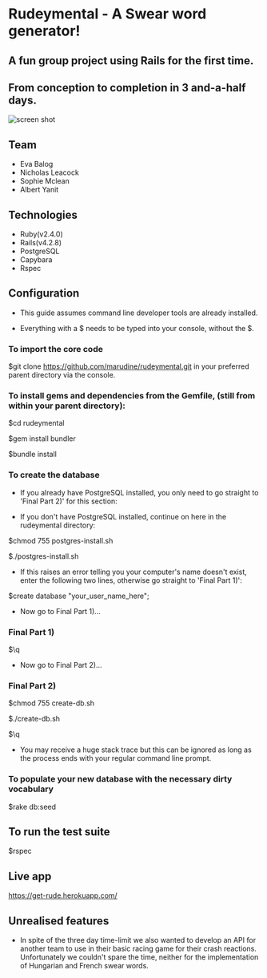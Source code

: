 # Rudeymental - A Swear word generator!

## A fun group project using Rails for the first time.
## From conception to completion in 3 and-a-half days.

![screen shot](https://user-images.githubusercontent.com/24227633/26881006-16ffb670-4b8e-11e7-9222-439c752c43c7.png)

## Team

- Eva Balog
- Nicholas Leacock
- Sophie Mclean
- Albert Yanit


## Technologies

- Ruby(v2.4.0)
- Rails(v4.2.8)
- PostgreSQL
- Capybara
- Rspec


## Configuration

- This guide assumes command line developer tools are already installed.

- Everything with a $ needs to be typed into your console, without the $.


### To import the core code

$git clone https://github.com/marudine/rudeymental.git in your preferred parent directory via the console.

### To install gems and dependencies from the Gemfile, (still from within your parent directory):

$cd rudeymental

$gem install bundler

$bundle install


### To create the database

- If you already have PostgreSQL installed, you only need to go straight to 'Final Part 2)' for this section:

- If you don't have PostgreSQL installed, continue on here in the rudeymental directory:

$chmod 755 postgres-install.sh

$./postgres-install.sh

- If this raises an error telling you your computer's name doesn't exist, enter the following two lines, otherwise go straight to 'Final Part 1)':

$create database "your_user_name_here";

- Now go to Final Part 1)...


### Final Part 1)  

$\q

- Now go to Final Part 2)...


### Final Part 2)

$chmod 755 create-db.sh

$./create-db.sh

$\q

- You may receive a huge stack trace but this can be ignored as long as the process ends with your regular command line prompt.


### To populate your new database with the necessary dirty vocabulary

$rake db:seed


## To run the test suite

$rspec

## Live app

https://get-rude.herokuapp.com/


## Unrealised features

- In spite of the three day time-limit we also wanted to develop an API for another team to use in their basic racing game for their crash reactions. Unfortunately we couldn't spare the time, neither for the implementation of Hungarian and French swear words.
